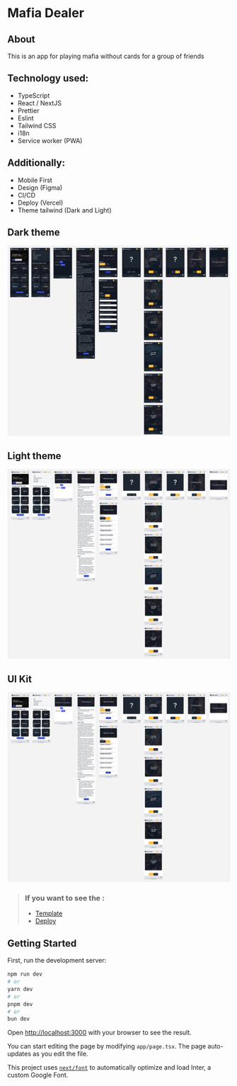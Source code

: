# Mafia Dealer

## About

This is an app for playing mafia without cards for a group of friends

## Technology used:

- TypeScript
- React / NextJS
- Prettier
- Eslint
- Tailwind CSS
- i18n
- Service worker (PWA)

## Additionally:

- Mobile First
- Design (Figma)
- CI/CD
- Deploy (Vercel)
- Theme tailwind (Dark and Light)

## Dark theme

![preview CoffeeShop](./figma-dark.png)

## Light theme

![preview CoffeeShop](./figma-light.png)

## UI Kit

![preview CoffeeShop](./figma-light.png)

> ### If you want to see the :
>- [Template](https://www.figma.com/file/bC4lfzYbSWxkvdCXuXkhlr/Untitled?type=design&node-id=16%3A2&mode=design&t=jqVnnxeEK8m47ntR-1)
>- [Deploy](https://mafia-dealer-noc1ipzl9-yevheniy2020.vercel.app/uk)

## Getting Started

First, run the development server:

```bash
npm run dev
# or
yarn dev
# or
pnpm dev
# or
bun dev
```

Open [http://localhost:3000](http://localhost:3000) with your browser to see the result.

You can start editing the page by modifying `app/page.tsx`. The page auto-updates as you edit the file.

This project uses [`next/font`](https://nextjs.org/docs/basic-features/font-optimization) to automatically optimize and
load Inter, a custom Google Font.




